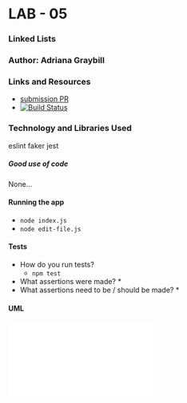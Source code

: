 # LAB - 05

### Linked Lists

### Author: Adriana Graybill

### Links and Resources
* [submission PR](https://github.com/adriana-401-advanced-javascript/lab-05/pull/1)
* [![Build Status](https://travis-ci.com/adriana-401-advanced-javascript/lab-01.svg?branch=master)](https://travis-ci.com/adriana-401-advanced-javascript/lab-05)

### Technology and Libraries Used
eslint
faker
jest

##### Good use of code
None...

#### Running the app
* `node index.js`
* `node edit-file.js`
  
#### Tests
* How do you run tests?
  * `npm test`
* What assertions were made?
  * 
* What assertions need to be / should be made?
  * 

#### UML
![Picture](file.ext "VSC Screenshot")
